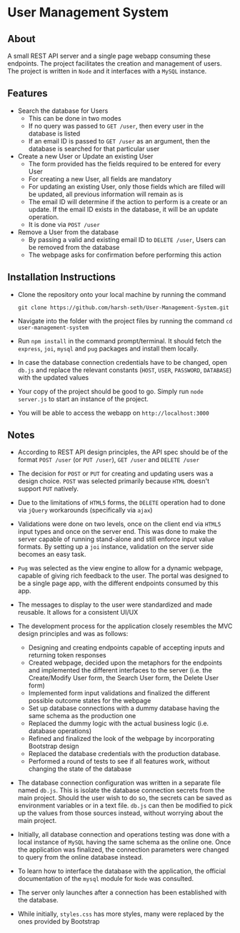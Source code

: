 # User Management System

## About
A small REST API server and a single page webapp consuming these endpoints. The project facilitates the creation and management of users. The project is written in `Node` and it interfaces with a `MySQL` instance.

## Features
+ Search the database for Users
    + This can be done in two modes
    + If no query was passed to `GET /user`, then every user in the database is listed
    + If an email ID is passed to `GET /user` as an argument, then the database is searched for that particular user
+ Create a new User or Update an existing User
    + The form provided has the fields required to be entered for every User
    + For creating a new User, all fields are mandatory
    + For updating an existing User, only those fields which are filled will be updated, all previous information will remain as is
    + The email ID will determine if the action to perform is a create or an update. If the email ID exists in the database, it will be an update operation.
    + It is done via `POST /user`
+ Remove a User from the database
    + By passing a valid and existing email ID to `DELETE /user`, Users can be removed from the database
    + The webpage asks for confirmation before performing this action

## Installation Instructions
+ Clone the repository onto your local machine by running the command

    `git clone https://github.com/harsh-seth/User-Management-System.git`
+ Navigate into the folder with the project files by running the command
    `cd user-management-system`
+ Run ```npm install``` in the command prompt/terminal. It should fetch the `express`, `joi`, `mysql` and `pug` packages and install them locally. 
+ In case the database connection credentials have to be changed, open `db.js` and replace the relevant constants (`HOST`, `USER`, `PASSWORD`, `DATABASE`) with the updated values
+ Your copy of the project should be good to go. Simply run `node server.js` to start an instance of the project.
+ You will be able to access the webapp on `http://localhost:3000`

## Notes
+ According to REST API design principles, the API spec should be of the format `POST /user` (or  `PUT /user`), `GET /user` and `DELETE /user`

+ The decision for `POST` or `PUT` for creating and updating users was a design choice. `POST` was selected primarily because `HTML` doesn't support `PUT` natively.

+ Due to the limitations of `HTML5` forms, the `DELETE` operation had to done via `jQuery` workarounds (specifically via `ajax`)

+ Validations were done on two levels, once on the client end via `HTML5` input types and once on the server end. This was done to make the server capable of running stand-alone and still enforce input value formats. By setting up a `joi` instance, validation on the server side becomes an easy task.

+ `Pug` was selected as the view engine to allow for a dynamic webpage, capable of giving rich feedback to the user. The portal was designed to be a single page app, with the different endpoints consumed by this app.

+ The messages to display to the user were standardized and made reusable. It allows for a consistent UI/UX

+ The development process for the application closely resembles the MVC design principles and was as follows:
    + Designing and creating endpoints capable of accepting inputs and returning token responses
    + Created webpage, decided upon the metaphors for the endpoints and implemented the different interfaces to the server (i.e. the Create/Modify User form, the Search User form, the Delete User form)
    + Implemented form input validations and finalized the different possible outcome states for the webpage
    + Set up database connections with a dummy database having the same schema as the production one
    + Replaced the dummy logic with the actual business logic (i.e. database operations)
    + Refined and finalized the look of the webpage by incorporating Bootstrap design 
    + Replaced the database credentials with the production database. 
    + Performed a round of tests to see if all features work, without changing the state of the database

+ The database connection configuration was written in a separate file named `db.js`. This is isolate the database connection secrets from the main project. Should the user wish to do so, the secrets can be saved as environment variables or in a text file. `db.js` can then be modified to pick up the values from those sources instead, without worrying about the main project.

+ Initially, all database connection and operations testing was done with a local instance of `MySQL` having the same schema as the online one. Once the application was finalized, the connection parameters were changed to query from the online database instead. 

+ To learn how to interface the database with the application, the official documentation of the `mysql` module for `Node` was consulted.

+ The server only launches after a connection has been established with the database.

+ While initially, `styles.css` has more styles, many were replaced by the ones provided by Bootstrap
